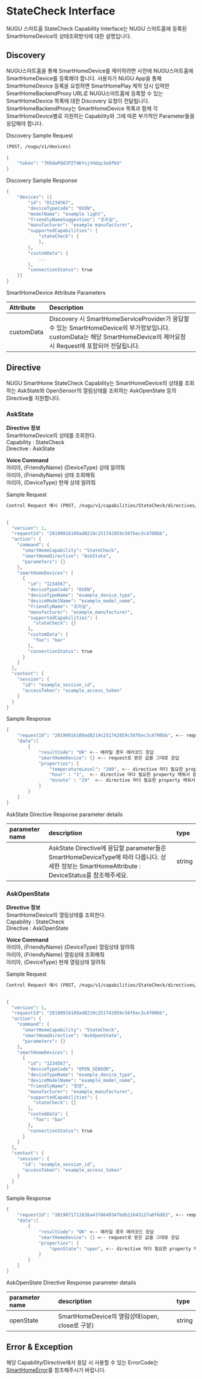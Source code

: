 # StateCheck Interface

NUGU 스마트홈 StateCheck Capability Interface는 NUGU 스마트홈에 등록된 SmartHomeDevice의 상태조회방식에 대한 설명입니다.

## Discovery

NUGU스마트홈을 통해 SmartHomeDevice를 제어하려면 사전에 NUGU스마트홈에 SmartHomeDevice를 등록해야 합니다. 사용자가 NUGU App을 통해 SmartHomeDevice 등록을 요청하면 SmartHomePlay 제작 당시 입력한 SmartHomeBackendProxy URL로 NUGU스마트홈에 등록할 수 있는 SmartHomeDevice 목록에 대한 Discovery 요청이 전달됩니다. SmartHomeBackendProxy는 SmartHomeDevice 목록과 함께 각 SmartHomeDevice별로 지원하는 Capability와 그에 따른 부가적인 Parameter들을 응답해야 합니다.

Discovery Sample Request

```scheme
(POST, /nugu/v1/devices)
    
{
    "token": "7KOdwPQdJPZf4KYsjtHdqz3e8fKd"
}
```

Discovery Sample Response

```scheme
{
    "devices": [{
        "id": "D1234567",
        "deviceTypeCode": "OVEN",
        "modelName": "example light",
        "friendlyNameSuggestion": "조리실",
        "manufacturer": "example manufacturer",
        "supportedCapabilities": {
            "stateCheck": {
            },
        },
        "customData": {
            ...
        },
        "connectionStatus": true
    }]
}
```

SmartHomeDevice Attribute Parameters

| Attribute | Description |
| :--- | :--- |
| customData | Discovery 시 SmartHomeServiceProvider가 응답할 수 있는 SmartHomeDevice의 부가정보입니다. customData는 해당 SmartHomeDevice의 제어요청 시 Request에 포함되어 전달됩니다. |

## Directive

NUGU SmartHome StateCheck Capability는 SmartHomeDevice의 상태를 조회하는 AskState와 OpenSensor의 열림상태를 조회하는 AskOpenState 등의 Directive를 지원합니다.

### AskState

**Directive 정보**  
SmartHomeDevice의 상태를 조회한다.   
Capability : StateCheck   
Directive : AskState

**Voice Command**  
아리아, {FriendlyName} {DeviceType} 상태 알려줘  
아리아, {FriendlyName} 상태 조회해줘  
아리아, {DeviceType} 현재 상태 알려줘

Sample Request

```scheme
Control Request 예시 (POST, /nugu/v1/capabilities/StateCheck/directives/AskState)
     
     
{
  "version": 1,
  "requestId": "20190916109ad8219c251742859c56f6ec3c4700bb",
  "action": {
    "command": {
      "smartHomeCapability": "StateCheck",
      "smartHomeDirective": "AskState",
      "parameters": {}
    },
    "smartHomeDevices": [
      {
        "id": "1234567",
        "deviceTypeCode": "OVEN",
        "deviceTypeName": "example_device_type",
        "deviceModelName": "example_model_name",
        "friendlyName": "조리실",
        "manufacturer": "example_manufacturer",
        "supportedCapabilities": {
          "stateCheck": {}
        },
        "customData": {
          "foo": "bar"
        },
        "connectionStatus": true
      }
    ]
  },
  "context": {
    "session": {
      "id": "example_session_id",
      "accessToken": "example_access_token"
    }
  }
}
```

Sample Response

```scheme
{
    "requestId": "20190916109ad8219c251742859c56f6ec3c4700bb", <-- request로 받은 값을 그대로 응답
    "data":[
        {
            "resultCode": "OK" <-- 에러일 경우 에러코드 응답
            "smartHomeDevice": {} <-- request로 받은 값을 그대로 응답
            "properties": {
                "temperatureLevel": "200", <-- directive 마다 필요한 property 채워서 응답.
                "hour" : "1",  <-- directive 마다 필요한 property 채워서 응답.
                "minute" : "29"  <-- directive 마다 필요한 property 채워서 응답.
            }
        }
    ]
}

```

AskState Directive Response parameter details

| parameter name | description | type |
| :--- | :--- | :--- |
|  | AskState Directive에 응답할 parameter들은 SmartHomeDeviceType에 따라 다릅니다. 상세한 정보는 SmartHomeAttribute : DeviceStatus를 참조해주세요. | string |

### AskOpenState

**Directive 정보**  
SmartHomeDevice의 열림상태를 조회한다.   
Capability : StateCheck   
Directive : AskOpenState

**Voice Command**  
아리아, {FriendlyName} {DeviceType} 열림상태 알려줘  
아리아, {FriendlyName} 열림상태 조회해줘  
아리아, {DeviceType} 현재 열림상태 알려줘

Sample Request

```scheme
Control Request 예시 (POST, /nugu/v1/capabilities/StateCheck/directives/AskOpenState)
     
     
{
  "version": 1,
  "requestId": "20190916109ad8219c251742859c56f6ec3c4700bb",
  "action": {
    "command": {
      "smartHomeCapability": "StateCheck",
      "smartHomeDirective": "AskOpenState",
      "parameters": {}
    },
    "smartHomeDevices": [
      {
        "id": "1234567",
        "deviceTypeCode": "OPEN_SENSOR",
        "deviceTypeName": "example_device_type",
        "deviceModelName": "example_model_name",
        "friendlyName": "현관",
        "manufacturer": "example_manufacturer",
        "supportedCapabilities": {
          "stateCheck": {}
        },
        "customData": {
          "foo": "bar"
        },
        "connectionStatus": true
      }
    ]
  },
  "context": {
    "session": {
      "id": "example_session_id",
      "accessToken": "example_access_token"
    }
  }
}
```

Sample Response

```scheme
{
    "requestId": "2019071712638a4378649347bdb21643127a0f6d83", <-- request로 받은 값을 그대로 응답
    "data":[
        {
            "resultCode": "OK" <-- 에러일 경우 에러코드 응답
            "smartHomeDevice": {} <-- request로 받은 값을 그대로 응답
            "properties": {
                "openState": "open", <-- directive 마다 필요한 property 채워서 응답.
            }
        }
    ]
}
```

AskOpenState Directive Response parameter details

| parameter name | description | type |
| :--- | :--- | :--- |
| openState | SmartHomeDevice의 열림상태\(open, close로 구분\) | string |

## Error & Exception

해당 Capability/Directive에서 응답 시 사용할 수 있는 ErrorCode는 [SmartHomeError](../smarthomeerror.md)를 참조해주시기 바랍니다.



